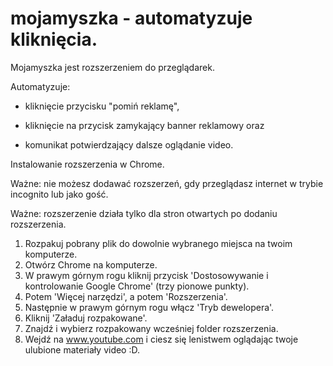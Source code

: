 # mojamyszka - automatyzuje kliknięcia.

Mojamyszka jest rozszerzeniem do przeglądarek.

Automatyzuje:

 - kliknięcie przycisku "pomiń reklamę",

 - kliknięcie na przycisk zamykający banner reklamowy oraz

 - komunikat potwierdzający dalsze oglądanie video.

Instalowanie rozszerzenia w Chrome.

Ważne:
nie możesz dodawać rozszerzeń, gdy przeglądasz internet w trybie incognito lub jako gość.

Ważne:
rozszerzenie działa tylko dla stron otwartych po dodaniu rozszerzenia.

1. Rozpakuj pobrany plik do dowolnie wybranego miejsca na twoim komputerze.
2. Otwórz Chrome na komputerze.
3. W prawym górnym rogu kliknij przycisk 'Dostosowywanie i kontrolowanie Google Chrome' (trzy pionowe punkty).
4. Potem 'Więcej narzędzi', a potem 'Rozszerzenia'.
5. Następnie w prawym górnym rogu włącz 'Tryb dewelopera'.
6. Kliknij 'Załaduj rozpakowane'.
7. Znajdź i wybierz rozpakowany wcześniej folder rozszerzenia.
8. Wejdź na www.youtube.com i ciesz się lenistwem oglądając twoje ulubione materiały video :D.

